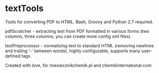 textTools
=========

Tools for converting PDF to HTML. Bash, Groovy and Python 2.7 required.

pdfScratcher - extracting text from PDF formatted in various forms (two columns, three columns, you can create more config xml files).

textPreprocessor - normalizing text to standard HTML (removing newlines and trailing '-' between words), highly configurable, supports many user-defined tags.

Created with love, for miesiecznikchemik.pl and chemikinternational.com
